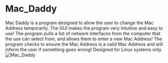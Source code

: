 # Mac_Daddy
Mac Daddy is a program designed to allow the user to change the Mac Address temporarily. The GUI makes the program very intuitive and easy to use! The program pulls a list of network interfaces from the computer that the use can select from, and allows them to enter a new Mac Address! The program checks to ensure the Mac Address is a valid Mac Address and will inform the user if something goes wrong! Designed for Linux systems only.
![Mac_Daddy](Mac_Daddy/tree/master/pictures/4)
